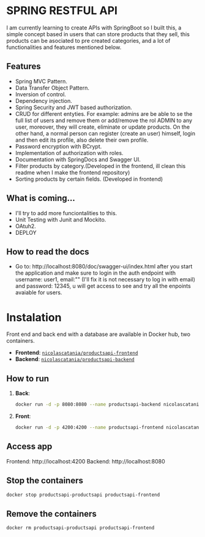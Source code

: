 # SPRING RESTFUL API
I am currently learning to create APIs with SpringBoot so I built this, a simple concept based in users that can store products that they sell, this products can be asociated to pre created categories, and a lot of functionalities and features mentioned below.

## Features
- Spring MVC Pattern.
- Data Transfer Object Pattern.
- Inversion of control.
- Dependency injection.
- Spring Security and JWT based authorization.
- CRUD for different entyties. For example: admins are be able to se the full list of users and remove them or add/remove the rol ADMIN to any user, moreover, they will create, eliminate or update products. On the other hand, a normal person can register (create an user) himself, login and then edit its profile, also delete their own profile.
- Password encryption with BCrypt.
- Implementation of authorization with roles.
- Documentation with SpringDocs and Swagger UI. 
- Filter products by category.(Developed in the frontend, ill clean this readme when I make the frontend repository)
- Sorting products by certain fields. (Developed in frontend)

## What is coming...
- I'll try to add more funciontalities to this.
- Unit Testing with Junit and Mockito.
- OAtuh2.
- DEPLOY

## How to read the docs
- Go to: http://localhost:8080/doc/swagger-ui/index.html after you start the application and make sure to login in the auth endpoint with username: user1, email:"" (I'll fix it is not necessary to log in with email) and password: 12345, u will get access to see and try all the enpoints avaiable for users.

# Instalation
Front end and back end with a database are available in Docker hub, two containers.

- **Frontend**: [`nicolascatania/productsapi-frontend`](https://hub.docker.com/r/nicolascatania/productsapi-frontend)
- **Backend**: [`nicolascatania/productsapi-backend`](https://hub.docker.com/r/nicolascatania/productsapi-productsapi)

## How to run

1. **Back**:

   ```bash
   docker run -d -p 8080:8080 --name productsapi-backend nicolascatania/productsapi-productsapi:latest


2. **Front**:
    ```bash
    docker run -d -p 4200:4200 --name productsapi-frontend nicolascatania/productsapi-frontend:latest

## Access app
Frontend: http://localhost:4200
Backend: http://localhost:8080

## Stop the containers
  ```bash
  docker stop productsapi-productsapi productsapi-frontend
  ```

## Remove the containers
  ```bash
  docker rm productsapi-productsapi productsapi-frontend

